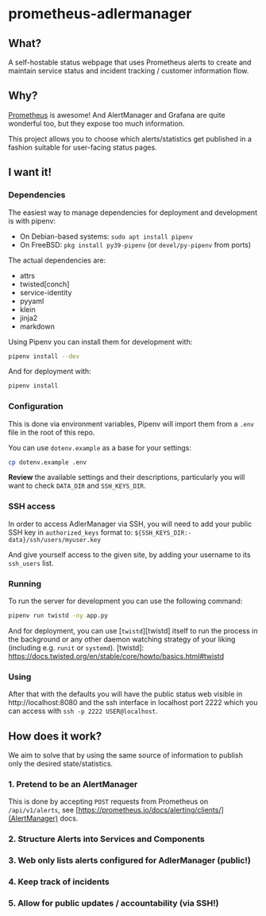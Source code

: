 # prometheus-adlermanager

## What?

A self-hostable status webpage that uses Prometheus alerts to create and
maintain service status and incident tracking / customer information flow.

## Why?

[Prometheus](https://prometheus.io) is awesome!
And AlertManager and Grafana are quite wonderful too, but they expose
too much information.

This project allows you to choose which alerts/statistics get published in
a fashion suitable for user-facing status pages.

## I want it!

### Dependencies

The easiest way to manage dependencies for deployment and development is with
pipenv:

- On Debian-based systems: `sudo apt install pipenv`
- On FreeBSD: `pkg install py39-pipenv` (or `devel/py-pipenv` from ports)

The actual dependencies are:

- attrs
- twisted[conch]
- service-identity
- pyyaml
- klein
- jinja2
- markdown

Using Pipenv you can install them for development with:

```sh
pipenv install --dev
```

And for deployment with:

```sh
pipenv install
```

### Configuration

This is done via environment variables, Pipenv will import them from a `.env`
file in the root of this repo.

You can use `dotenv.example` as a base for your settings:
```sh
cp dotenv.example .env
```

**Review** the available settings and their descriptions, particularly you will
want to check `DATA_DIR` and `SSH_KEYS_DIR`.

### SSH access

In order to access AdlerManager via SSH, you will need to add your public SSH
key in `authorized_keys` format to:
`${SSH_KEYS_DIR:-data}/ssh/users/myuser.key`

And give yourself access to the given site, by adding your username to its
`ssh_users` list.

### Running

To run the server for development you can use the following command:

```sh
pipenv run twistd -ny app.py
```

And for deployment, you can use [`twistd`][twistd] itself to run the process
in the background or any other daemon watching strategy of your liking
(including e.g. `runit` or `systemd`).
[twistd]: https://docs.twisted.org/en/stable/core/howto/basics.html#twistd

### Using

After that with the defaults you will have the public status web visible in
http://localhost:8080 and the ssh interface in localhost port 2222
which you can access with `ssh -p 2222 USER@localhost`.

## How does it work?

We aim to solve that by using the same source of information to publish
only the desired state/statistics.


### 1. Pretend to be an AlertManager

This is done by accepting `POST` requests from Prometheus on
`/api/v1/alerts`, see
[https://prometheus.io/docs/alerting/clients/](AlertManager) docs.

### 2. Structure Alerts into Services and Components

### 3. Web only lists alerts configured for AdlerManager (public!)

### 4. Keep track of incidents

### 5. Allow for public updates / accountability (via SSH!)
